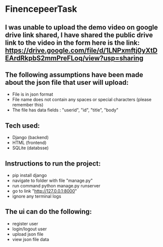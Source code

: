 # FinencepeerTask

## I was unable to upload the demo video on google drive link shared, I have shared the public drive link to the video in the form here is the link: https://drive.google.com/file/d/1LNPxmftj0yXtDEArdRkpbS2mmPreFLoq/view?usp=sharing

## The following assumptions have been made about the json file that user will upload:
- File is in json format
- File name does not contain any spaces or special characters (please remember this)
- The file has data fields : "userid", "id", "title", "body"

## Tech used:
- Django (backend)
- HTML (frontend)
- SQLite (databsse)

## Instructions to run the project:
- pip install django
- navigate to folder with file "manage.py"
- run command python manage.py runserver
- go to link "http://127.0.0.1:8000"
- ignore any terminal logs

## The ui can do the following:
- register user
- login/logout user
- upload json file
- view json file data
